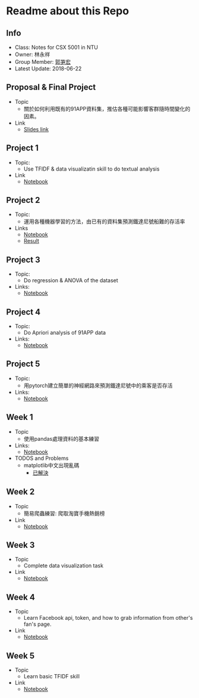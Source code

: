 # Readme about this Repo

## Info

* Class: Notes for CSX 5001 in NTU
* Owner: 林永祥
* Group Member: [郭芛宏](https://github.com/s972301/Programming/)
* Latest Update: 2018-06-22

## Proposal & Final Project

* Topic
  * 關於如何利用既有的91APP資料集，推估各種可能影響客群隨時間變化的因素。
* Link
  * [Slides link](https://github.com/andylinpersonal/CSX_Project_2018S/blob/master/final_project/提案連結.md)  

## Project 1

* Topic:
  * Use TFIDF & data visualizatin skill to do textual analysis
* Link
  * [Notebook](https://github.com/andylinpersonal/CSX_Project_2018S/blob/master/proj_1/TF-IDF.ipynb)  

## Project 2

* Topic:
  * 運用各種機器學習的方法，由已有的資料集預測鐵達尼號船難的存活率
* Links  
  * [Notebook](https://github.com/andylinpersonal/CSX_Project_2018S/blob/master/proj_2/Titanic_Prediction.ipynb)  
  * [Result](https://github.com/andylinpersonal/CSX_Project_2018S/blob/master/proj_2/solved.csv)

## Project 3

* Topic:
  * Do regression & ANOVA of the dataset
* Links:
  * [Notebook](https://github.com/andylinpersonal/CSX_Project_2018S/blob/master/proj_3/AQIAnalysis.ipynb)

## Project 4

* Topic:
  * Do Apriori analysis of 91APP data
* Links:
  * [Notebook](https://github.com/andylinpersonal/CSX_Project_2018S/blob/master/proj_4/Week10.ipynb)

## Project 5

* Topic:
  * 用pytorch建立簡單的神經網路來預測鐵達尼號中的乘客是否存活
* Links:
  * [Notebook](https://github.com/andylinpersonal/CSX_Project_2018S/blob/master/proj_5/TitanicDNN.ipynb)

## Week 1

* Topic
  * 使用pandas處理資料的基本練習
* Links:
  * [Notebook](https://github.com/andylinpersonal/CSX_Project_2018S/blob/master/week1/hw1.ipynb)
* TODOS and Problems
  * matplotlib中文出現亂碼
    * [已解決](https://gist.github.com/alexrudy/a7982903a2fb2ab0dde3)

## Week 2

* Topic
  * 簡易爬蟲練習: 爬取淘寶手機熱銷榜
* Link
  * [Notebook](https://github.com/andylinpersonal/CSX_Project_2018S/blob/master/week2/trial.ipynb)

## Week 3

* Topic
  * Complete data visualization task
* Link
  * [Notebook](https://github.com/andylinpersonal/CSX_Project_2018S/blob/master/week3/Job_w3.ipynb)

## Week 4

* Topic
  * Learn Facebook api, token, and how to grab information from other's fan's page.
* Link
  * [Notebook](https://github.com/andylinpersonal/CSX_Project_2018S/blob/master/week4/trial.ipynb)

## Week 5

* Topic
  * Learn basic TFIDF skill
* Link
  * [Notebook](https://github.com/andylinpersonal/CSX_Project_2018S/blob/master/week5/tfidf_test.ipynb)